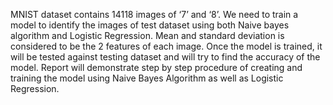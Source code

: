 MNIST dataset contains 14118 images of ‘7’ and ‘8’. We need to train a model to identify
the images of test dataset using both Naive bayes algorithm and Logistic Regression.
Mean and standard deviation is considered to be the 2 features of each image. Once the
model is trained, it will be tested against testing dataset and will try to find the accuracy
of the model.
Report will demonstrate step by step procedure of creating and training the model using
Naive Bayes Algorithm as well as Logistic Regression.
